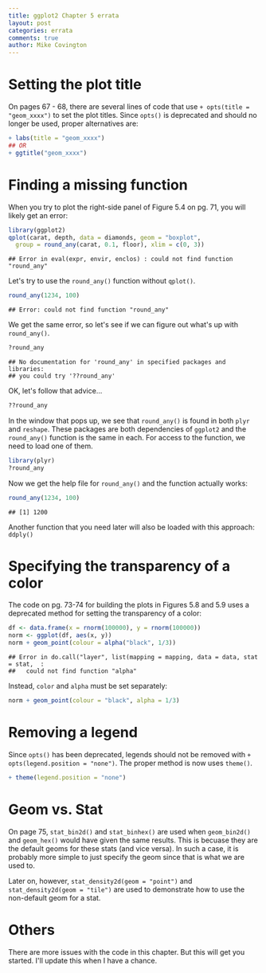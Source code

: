 ```yaml
---
title: ggplot2 Chapter 5 errata
layout: post
categories: errata
comments: true
author: Mike Covington
---
```



# Setting the plot title

On pages 67 - 68, there are several lines of code that use `+ opts(title = "geom_xxxx")` to set the plot titles. Since `opts()` is deprecated and should no longer be used, proper alternatives are:

```r
+ labs(title = "geom_xxxx")
## OR
+ ggtitle("geom_xxxx")
```

# Finding a missing function

When you try to plot the right-side panel of Figure 5.4 on pg. 71, you will likely get an error:

```r
library(ggplot2)
qplot(carat, depth, data = diamonds, geom = "boxplot",
  group = round_any(carat, 0.1, floor), xlim = c(0, 3))
```

```
## Error in eval(expr, envir, enclos) : could not find function "round_any"
```

Let's try to use the `round_any()` function without `qplot()`.

```r
round_any(1234, 100)
```

```
## Error: could not find function "round_any"
```

We get the same error, so let's see if we can figure out what's up with `round_any()`.

```r
?round_any
```

```
## No documentation for 'round_any' in specified packages and libraries:
## you could try '??round_any'
```

OK, let's follow that advice...

```r
??round_any
```

In the window that pops up, we see that `round_any()` is found in both `plyr` and `reshape`. These packages are both dependencies of `ggplot2` and the `round_any()` function is the same in each. For access to the function, we need to load one of them.

```r
library(plyr)
?round_any
```

Now we get the help file for `round_any()` and the function actually works:

```r
round_any(1234, 100)
```

```
## [1] 1200
```

Another function that you need later will also be loaded with this approach: `ddply()`

# Specifying the transparency of a color

The code on pg. 73-74 for building the plots in Figures 5.8 and 5.9 uses a deprecated method for setting the transparency of a color:

```r
df <- data.frame(x = rnorm(100000), y = rnorm(100000))
norm <- ggplot(df, aes(x, y))
norm + geom_point(colour = alpha("black", 1/3))
```

```
## Error in do.call("layer", list(mapping = mapping, data = data, stat = stat,  :
##   could not find function "alpha"
```

Instead, `color` and `alpha` must be set separately:

```r
norm + geom_point(colour = "black", alpha = 1/3)
```

# Removing a legend

Since `opts()` has been deprecated, legends should not be removed with `+ opts(legend.position = "none")`. The proper method is now uses `theme()`.

```r
+ theme(legend.position = "none")
```

# Geom vs. Stat

On page 75, `stat_bin2d()` and `stat_binhex()` are used when `geom_bin2d()` and `geom_hex()` would have given the same results. This is becuase they are the default geoms for these stats (and vice versa). In such a case, it is probably more simple to just specify the geom since that is what we are used to.

Later on, however, `stat_density2d(geom = "point")` and `stat_density2d(geom = "tile")` are used to demonstrate how to use the non-default geom for a stat.

# Others

There are more issues with the code in this chapter. But this will get you started. I'll update this when I have a chance.










